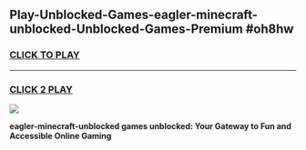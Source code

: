 
## Play-Unblocked-Games-eagler-minecraft-unblocked-Unblocked-Games-Premium #oh8hw
<h3>
<a href="https://premium.freeplayer.one?title=eagler-minecraft-unblocked&ref=12M">CLICK TO PLAY</a></h3>
<hr>

<h3>
<a href="https://premium.freeplayer.one?title=eagler-minecraft-unblocked&ref=12M">CLICK 2 PLAY</a>
  
</h3>

<a href="https://premium.freeplayer.one?title=eagler-minecraft-unblocked&ref=12M"><img src="https://clearcache.store/games.png"></a>


**eagler-minecraft-unblocked games unblocked: Your Gateway to Fun and Accessible Online Gaming**
